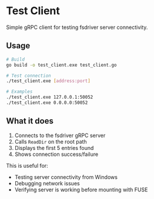 # Test Client

Simple gRPC client for testing fsdriver server connectivity.

## Usage

```bash
# Build
go build -o test_client.exe test_client.go

# Test connection
./test_client.exe [address:port]

# Examples
./test_client.exe 127.0.0.1:50052
./test_client.exe 0.0.0.0:50052
```

## What it does

1. Connects to the fsdriver gRPC server
2. Calls `ReadDir` on the root path
3. Displays the first 5 entries found
4. Shows connection success/failure

This is useful for:
- Testing server connectivity from Windows
- Debugging network issues
- Verifying server is working before mounting with FUSE
